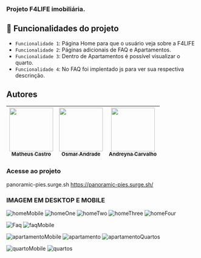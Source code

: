 ### Projeto F4LIFE imobiliária.

## :hammer: Funcionalidades do projeto
- `Funcionalidade 1`: Página Home para que o usuário veja sobre a F4LIFE
- `Funcionalidade 2`: Páginas adicionais de FAQ e Apartamentos.
- `Funcionalidade 3`: Dentro de Apartamentos é possível visualizar o quarto.
- `Funcionalidade 4`: No FAQ foi implentado js para ver sua respectiva descrinção.

## Autores

| [<img src="https://avatars.githubusercontent.com/u/94663972?v=4" width=115><br><sub>Matheus Castro</sub>](https://github.com/matheuscastro77) |  [<img src="https://avatars.githubusercontent.com/u/94729089?v=4" width=115><br><sub>Osmar Andrade</sub>](https://github.com/Osmar3005) |  [<img src="https://avatars.githubusercontent.com/u/87716793?v=4" width=115><br><sub>Andreyna Carvalho</sub>](https://github.com/andreyna1808) |
| :---: | :---: | :---: |


### Acesse ao projeto
panoramic-pies.surge.sh
https://panoramic-pies.surge.sh/

### IMAGEM EM DESKTOP E MOBILE
![homeMobile](https://user-images.githubusercontent.com/87716793/148664332-76c4da71-0e26-40d7-92b2-e2bdc52a64e1.png)
![homeOne](https://user-images.githubusercontent.com/87716793/148664334-f08c9d04-3d44-46e2-8597-98920b790847.png)
![homeTwo](https://user-images.githubusercontent.com/87716793/148664337-31521674-7f9c-48a6-89e4-e810d87f5ca3.png)
![homeThree](https://user-images.githubusercontent.com/87716793/148664336-71adc7b0-d6b3-485a-88bd-a4cc6d56098b.png)
![homeFour](https://user-images.githubusercontent.com/87716793/148664331-f3794ed3-c601-479d-8c5e-cead468fb206.png)

![Faq](https://user-images.githubusercontent.com/87716793/148664328-1400f518-3ecd-4d85-916f-efcd54de3dc7.png)
![faqMobile](https://user-images.githubusercontent.com/87716793/148664329-1da913f7-6d30-4eb4-b00f-6271188cb5cb.png)

![apartamentoMobile](https://user-images.githubusercontent.com/87716793/148664326-d3e92aee-d76d-4780-98ae-c4b148664c79.png)
![apartamento](https://user-images.githubusercontent.com/87716793/148664325-1946e34f-ad5d-490e-a02e-48f9e3a15674.png)
![apartamentoQuartos](https://user-images.githubusercontent.com/87716793/148664327-80847b6d-8276-4caa-9f2c-0ca4ecf684f6.png)

![quartoMobile](https://user-images.githubusercontent.com/87716793/148664339-511ae4fe-1018-49c6-916c-0c6684df78c8.png)
![quartos](https://user-images.githubusercontent.com/87716793/148664340-090cda3c-2578-42bd-9b80-e29bd4eaf758.png)
